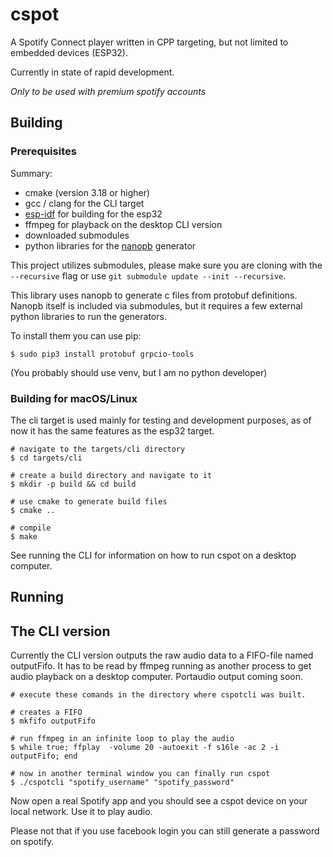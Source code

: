# cspot

A Spotify Connect player written in CPP targeting, but not limited to embedded devices (ESP32).

Currently in state of rapid development.

*Only to be used with premium spotify accounts*

## Building

### Prerequisites

Summary:

- cmake (version 3.18 or higher)
- gcc / clang for the CLI target
- [esp-idf](https://github.com/espressif/esp-idf) for building for the esp32
- ffmpeg for playback on the desktop CLI version
- downloaded submodules
- python libraries for the [nanopb](https://github.com/nanopb/nanopb) generator

This project utilizes submodules, please make sure you are cloning with the `--recursive` flag or use `git submodule update --init --recursive`.

This library uses nanopb to generate c files from protobuf definitions. Nanopb itself is included via submodules, but it requires a few external python libraries to run the generators.

To install them you can use pip:

```shell
$ sudo pip3 install protobuf grpcio-tools
```

(You probably should use venv, but I am no python developer)

### Building for macOS/Linux

The cli target is used mainly for testing and development purposes, as of now it has the same features as the esp32 target.

```shell
# navigate to the targets/cli directory
$ cd targets/cli

# create a build directory and navigate to it
$ mkdir -p build && cd build

# use cmake to generate build files
$ cmake ..

# compile
$ make 
```
See running the CLI for information on how to run cspot on a desktop computer.

## Running

## The CLI version

Currently the CLI version outputs the raw audio data to a FIFO-file named outputFifo. It has to be read by ffmpeg running as another process to get audio playback on a desktop computer. Portaudio output coming soon.

```shell
# execute these comands in the directory where cspotcli was built.

# creates a FIFO
$ mkfifo outputFifo

# run ffmpeg in an infinite loop to play the audio
$ while true; ffplay  -volume 20 -autoexit -f s16le -ac 2 -i outputFifo; end

# now in another terminal window you can finally run cspot
$ ./cspotcli "spotify_username" "spotify_password"

```

Now open a real Spotify app and you should see a cspot device on your local network. Use it to play audio.

Please not that if you use facebook login you can still generate a password on spotify.


